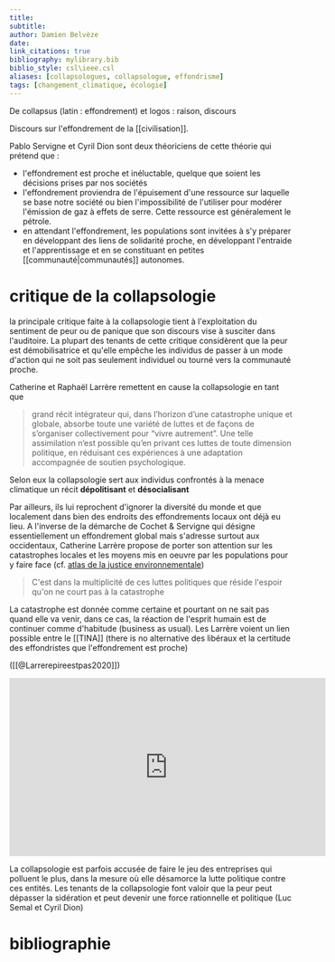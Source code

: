 ```yaml
---
title: 
subtitle:
author: Damien Belvèze
date: 
link_citations: true
bibliography: mylibrary.bib
biblio_style: csl\ieee.csl
aliases: [collapsologues, collapsologue, effondrisme]
tags: [changement_climatique, écologie]
---
```


De collapsus (latin : effondrement) et logos : raison, discours

Discours sur l'effondrement de la [[civilisation]]. 

Pablo Servigne et Cyril Dion sont deux théoriciens de cette théorie qui prétend que : 
- l'effondrement est proche et inéluctable, quelque que soient les décisions prises par nos sociétés
- l'effondrement proviendra de l'épuisement d'une ressource sur laquelle se base notre société ou bien l'impossibilité de l'utiliser pour modérer l'émission de gaz à effets de serre. Cette ressource est généralement le pétrole. 
- en attendant l'effondrement, les populations sont invitées à s'y préparer en développant des liens de solidarité proche, en développant l'entraide et l'apprentissage et en se constituant en petites [[communauté|communautés]] autonomes. 

# critique de la collapsologie

la principale critique faite à la collapsologie tient à l'exploitation du sentiment de peur ou de panique que son discours vise à susciter dans l'auditoire. La plupart des tenants de cette critique considèrent que la peur est démobilisatrice et qu'elle empêche les individus de passer à un mode d'action qui ne soit pas seulement individuel ou tourné vers la communauté proche. 

Catherine et Raphaël Larrère remettent en cause la collapsologie en tant que 

> grand récit intégrateur qui, dans l’horizon d’une catastrophe unique et globale, absorbe toute une variété de luttes et de façons de s’organiser collectivement pour “vivre autrement”. Une telle assimilation n’est possible qu’en privant ces luttes de toute dimension politique, en réduisant ces expériences à une adaptation accompagnée de soutien psychologique. 

Selon eux la collapsologie sert aux individus confrontés à la menace climatique un récit **dépolitisant** et **désocialisant**

Par ailleurs, ils lui reprochent d'ignorer la diversité du monde et que localement dans bien des endroits des effondrements locaux ont déjà eu lieu. A l'inverse de la démarche de Cochet & Servigne qui désigne essentiellement un effondrement global mais s'adresse surtout aux occidentaux, Catherine Larrère propose de porter son attention sur les catastrophes locales et les moyens mis en oeuvre par les populations pour y faire face (cf. [atlas de la justice environnementale](https://ejatlas.org/))

> C'est dans la multiplicité de ces luttes politiques que réside l'espoir qu'on ne court pas à la catastrophe

La catastrophe est donnée comme certaine et pourtant on ne sait pas quand elle va venir, dans ce cas, la réaction de l'esprit humain est de continuer comme d'habitude (business as usual). Les Larrère voient un lien possible entre le [[TINA]] (there is no alternative des libéraux et la certitude des effondristes que l'effondrement est proche)

([[@Larrerepireestpas2020]])

<iframe width="560" height="315" src="https://www.youtube.com/embed/UxVV8Aaol7E?start=24" title="YouTube video player" frameborder="0" allow="accelerometer; autoplay; clipboard-write; encrypted-media; gyroscope; picture-in-picture" allowfullscreen></iframe>


La collapsologie est parfois accusée de faire le jeu des entreprises qui polluent le plus, dans la mesure où elle désamorce la lutte politique contre ces entités. Les tenants de la collapsologie font valoir que la peur peut dépasser la sidération et peut devenir une force rationnelle et politique (Luc Semal et Cyril Dion)



# bibliographie

